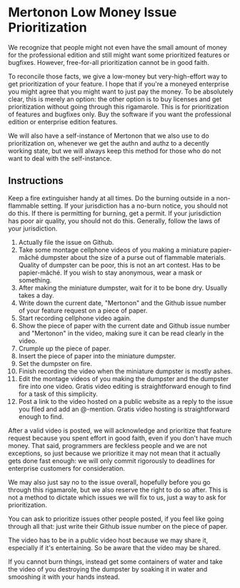 # Mertonon Low Money Issue Prioritization

We recognize that people might not even have the small amount of money for the professional edition and still might want some prioritized features or bugfixes. However, free-for-all prioritization cannot be in good faith.

To reconcile those facts, we give a low-money but very-high-effort way to get prioritization of your feature. I hope that if you're a moneyed enterprise you might agree that you might want to just pay the money. To be absolutely clear, this is merely an option: the other option is to buy licenses and get prioritization without going through this rigamarole. This is for prioritization of features and bugfixes only. Buy the software if you want the professional edition or enterprise edition features.

We will also have a self-instance of Mertonon that we also use to do prioritization on, whenever we get the authn and authz to a decently working state, but we will always keep this method for those who do not want to deal with the self-instance.

## Instructions

Keep a fire extinguisher handy at all times. Do the burning outside in a non-flammable setting. If your jurisdiction has a no-burn notice, you should not do this. If there is permitting for burning, get a permit. If your jurisdiction has poor air quality, you should not do this. Generally, follow the laws of your jurisdiction.

1. Actually file the issue on Github.
2. Take some montage cellphone videos of you making a miniature papier-mâché dumpster about the size of a purse out of flammable materials. Quality of dumpster can be poor, this is not an art contest. Has to be papier-mâché. If you wish to stay anonymous, wear a mask or something.
3. After making the miniature dumpster, wait for it to be bone dry. Usually takes a day.
4. Write down the current date, "Mertonon" and the Github issue number of your feature request on a piece of paper.
5. Start recording cellphone video again.
6. Show the piece of paper with the current date and Github issue number and "Mertonon" in the video, making sure it can be read clearly in the video.
7. Crumple up the piece of paper.
8. Insert the piece of paper into the miniature dumpster.
9. Set the dumpster on fire.
10. Finish recording the video when the miniature dumpster is mostly ashes.
11. Edit the montage videos of you making the dumpster and the dumpster fire into one video. Gratis video editing is straightforward enough to find for a task of this simplicity.
12. Post a link to the video hosted on a public website as a reply to the issue you filed and add an @-mention. Gratis video hosting is straightforward enough to find.

After a valid video is posted, we will acknowledge and prioritize that feature request because you spent effort in good faith, even if you don't have much money. That said, programmers are feckless people and we are not exceptions, so just because we prioritize it may not mean that it actually gets done fast enough: we will only commit rigorously to deadlines for enterprise customers for consideration.

We may also just say no to the issue overall, hopefully before you go through this rigamarole, but we also reserve the right to do so after. This is not a method to dictate which issues we will fix to us, just a way to ask for prioritization.

You can ask to prioritize issues other people posted, if you feel like going through all that: just write their Github issue number on the piece of paper.

The video has to be in a public video host because we may share it, especially if it's entertaining. So be aware that the video may be shared.

If you cannot burn things, instead get some containers of water and take the video of you destroying the dumpster by soaking it in water and smooshing it with your hands instead.
